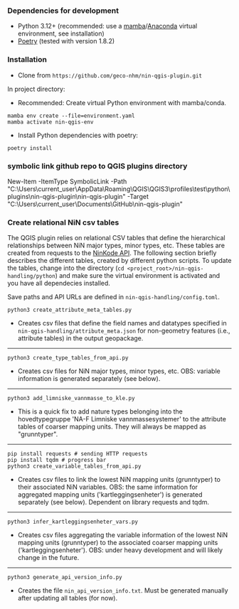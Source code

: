 ### Dependencies for development

* Python 3.12+ (recommended: use a [mamba](https://mamba.readthedocs.io/en/latest/)/[Anaconda](https://www.anaconda.com/download) virtual environment, see installation)
* [Poetry](https://python-poetry.org/) (tested with version 1.8.2)

### Installation

* Clone from `https://github.com/geco-nhm/nin-qgis-plugin.git`

In project directory:

* Recommended: Create virtual Python environment with mamba/conda.
```
mamba env create --file=environment.yaml
mamba activate nin-qgis-env
```
* Install Python dependencies with poetry:
```
poetry install
```
### symbolic link github repo to QGIS plugins directory

New-Item -ItemType SymbolicLink -Path "C:\Users\current_user\AppData\Roaming\QGIS\QGIS3\profiles\test\python\plugins\nin-qgis-plugin\nin-qgis-plugin" -Target "C:\Users\current_user\Documents\GitHub\nin-qgis-plugin"

### Create relational NiN csv tables

The QGIS plugin relies on relational CSV tables that define the hierarchical relationships between NiN major types, minor types, etc. These tables are created from requests to the [NinKode API](https://nin-kode-api.artsdatabanken.no/swagger/index.html). The following section briefly describes the different tables, created by different python scripts. To update the tables, change into the directory (`cd <project_root>/nin-qgis-handling/python`) and make sure the virtual environment is activated and you have all dependecies installed.

Save paths and API URLs are defined in `nin-qgis-handling/config.toml`.

```
python3 create_attribute_meta_tables.py
```
* Creates csv files that define the field names and datatypes specified in `nin-qgis-handling/attribute_meta.json` for non-geometry features (i.e., attribute tables) in the output geopackage.

---

```
python3 create_type_tables_from_api.py
```
* Creates csv files for NiN major types, minor types, etc. OBS: variable information is generated separately (see below).
---

```
python3 add_limniske_vannmasse_to_kle.py
```
* This is a quick fix to add nature types belonging into the hovedtypegruppe 'NA-F Limniske vannmassesystemer' to the attribute tables of coarser mapping units. They will always be mapped as "grunntyper".

---

```
pip install requests # sending HTTP requests 
pip install tqdm # progress bar
python3 create_variable_tables_from_api.py
```
* Creates csv files to link the lowest NiN mapping units (grunntyper) to their associated NiN variables. OBS: the same information for aggregated mapping units ('kartleggingsenheter') is generated separately (see below). Dependent on library requests and tqdm.

---

```
python3 infer_kartleggingsenheter_vars.py
```
* Creates csv files aggregating the variable information of the lowest NiN mapping units (grunntyper) to the associated coarser mapping units ('kartleggingsenheter'). OBS: under heavy development and will likely change in the future.

---

```
python3 generate_api_version_info.py
```
* Creates the file `nin_api_version_info.txt`. Must be generated manually after updating all tables (for now).
